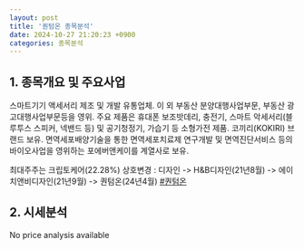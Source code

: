 ```yaml
---
layout: post
title: '퀀텀온 종목분석'
date: 2024-10-27 21:20:23 +0900
categories: 종목분석
---
```


## 1. 종목개요 및 주요사업

스마트기기 액세서리 제조 및 개발 유통업체. 이 외 부동산 분양대행사업부문, 부동산 광고대행사업부문등을 영위. 주요 제품은 휴대폰 보조밧데리, 충전기, 스마트 악세서리(블루투스 스피커, 넥밴드 등) 및 공기청정기, 가습기 등 소형가전 제품. 코끼리(KOKIRI) 브랜드 보유. 면역세포배양기술을 통한 면역세포치료제 연구개발 및 면역진단서비스 등의 바이오사업을 영위하는 포에버앤케이를 계열사로 보유.

최대주주는 크립토케어(22.28%) 상호변경 : 디자인 -> H&B디자인(21년8월) -> 에이치앤비디자인(21년9월) -> 퀀텀온(24년4월)
[#퀀텀온](#)

## 2. 시세분석

No price analysis available
